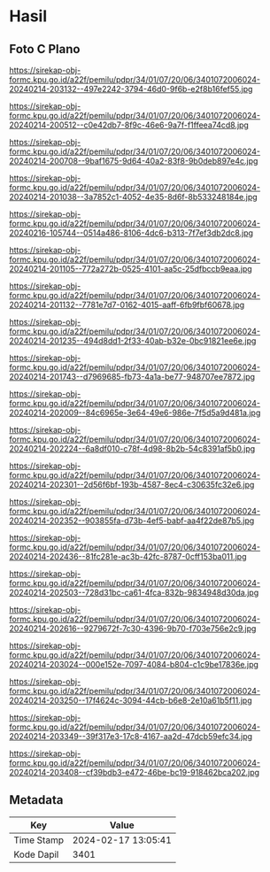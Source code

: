 # Hasil

## Foto C Plano

https://sirekap-obj-formc.kpu.go.id/a22f/pemilu/pdpr/34/01/07/20/06/3401072006024-20240214-203132--497e2242-3794-46d0-9f6b-e2f8b16fef55.jpg

https://sirekap-obj-formc.kpu.go.id/a22f/pemilu/pdpr/34/01/07/20/06/3401072006024-20240214-200512--c0e42db7-8f9c-46e6-9a7f-f1ffeea74cd8.jpg

https://sirekap-obj-formc.kpu.go.id/a22f/pemilu/pdpr/34/01/07/20/06/3401072006024-20240214-200708--9baf1675-9d64-40a2-83f8-9b0deb897e4c.jpg

https://sirekap-obj-formc.kpu.go.id/a22f/pemilu/pdpr/34/01/07/20/06/3401072006024-20240214-201038--3a7852c1-4052-4e35-8d6f-8b533248184e.jpg

https://sirekap-obj-formc.kpu.go.id/a22f/pemilu/pdpr/34/01/07/20/06/3401072006024-20240216-105744--0514a486-8106-4dc6-b313-7f7ef3db2dc8.jpg

https://sirekap-obj-formc.kpu.go.id/a22f/pemilu/pdpr/34/01/07/20/06/3401072006024-20240214-201105--772a272b-0525-4101-aa5c-25dfbccb9eaa.jpg

https://sirekap-obj-formc.kpu.go.id/a22f/pemilu/pdpr/34/01/07/20/06/3401072006024-20240214-201132--7781e7d7-0162-4015-aaff-6fb9fbf60678.jpg

https://sirekap-obj-formc.kpu.go.id/a22f/pemilu/pdpr/34/01/07/20/06/3401072006024-20240214-201235--494d8dd1-2f33-40ab-b32e-0bc91821ee6e.jpg

https://sirekap-obj-formc.kpu.go.id/a22f/pemilu/pdpr/34/01/07/20/06/3401072006024-20240214-201743--d7969685-fb73-4a1a-be77-948707ee7872.jpg

https://sirekap-obj-formc.kpu.go.id/a22f/pemilu/pdpr/34/01/07/20/06/3401072006024-20240214-202009--84c6965e-3e64-49e6-986e-7f5d5a9d481a.jpg

https://sirekap-obj-formc.kpu.go.id/a22f/pemilu/pdpr/34/01/07/20/06/3401072006024-20240214-202224--6a8df010-c78f-4d98-8b2b-54c8391af5b0.jpg

https://sirekap-obj-formc.kpu.go.id/a22f/pemilu/pdpr/34/01/07/20/06/3401072006024-20240214-202301--2d56f6bf-193b-4587-8ec4-c30635fc32e6.jpg

https://sirekap-obj-formc.kpu.go.id/a22f/pemilu/pdpr/34/01/07/20/06/3401072006024-20240214-202352--903855fa-d73b-4ef5-babf-aa4f22de87b5.jpg

https://sirekap-obj-formc.kpu.go.id/a22f/pemilu/pdpr/34/01/07/20/06/3401072006024-20240214-202436--81fc281e-ac3b-42fc-8787-0cff153ba011.jpg

https://sirekap-obj-formc.kpu.go.id/a22f/pemilu/pdpr/34/01/07/20/06/3401072006024-20240214-202503--728d31bc-ca61-4fca-832b-9834948d30da.jpg

https://sirekap-obj-formc.kpu.go.id/a22f/pemilu/pdpr/34/01/07/20/06/3401072006024-20240214-202616--9279672f-7c30-4396-9b70-f703e756e2c9.jpg

https://sirekap-obj-formc.kpu.go.id/a22f/pemilu/pdpr/34/01/07/20/06/3401072006024-20240214-203024--000e152e-7097-4084-b804-c1c9be17836e.jpg

https://sirekap-obj-formc.kpu.go.id/a22f/pemilu/pdpr/34/01/07/20/06/3401072006024-20240214-203250--17f4624c-3094-44cb-b6e8-2e10a61b5f11.jpg

https://sirekap-obj-formc.kpu.go.id/a22f/pemilu/pdpr/34/01/07/20/06/3401072006024-20240214-203349--39f317e3-17c8-4167-aa2d-47dcb59efc34.jpg

https://sirekap-obj-formc.kpu.go.id/a22f/pemilu/pdpr/34/01/07/20/06/3401072006024-20240214-203408--cf39bdb3-e472-46be-bc19-918462bca202.jpg


## Metadata

| Key        | Value               |
| ---------- | ------------------- |
| Time Stamp | 2024-02-17 13:05:41 |
| Kode Dapil | 3401                |



